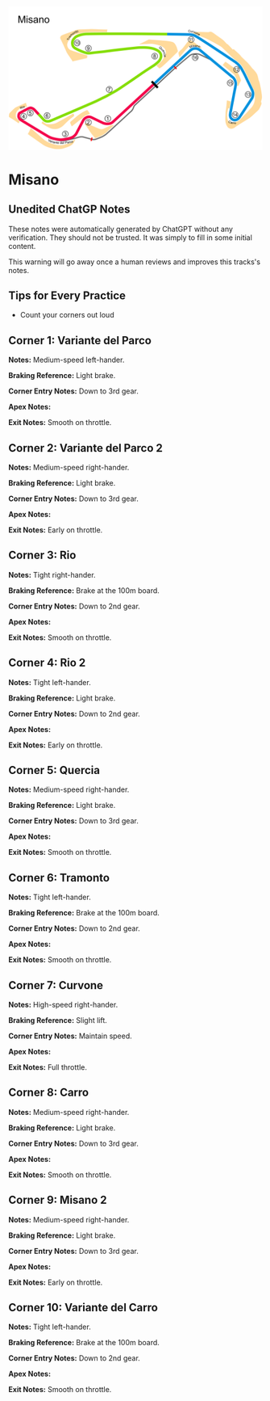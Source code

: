 ![Misano](../track_maps/misano.png)

# Misano



## Unedited ChatGP Notes
These notes were automatically generated by ChatGPT without any verification.
They should not be trusted. It was simply to fill in some initial content.

This warning will go away once a human reviews and improves this tracks's notes.


## Tips for Every Practice

- Count your corners out loud


## Corner 1: Variante del Parco
**Notes:** Medium-speed left-hander.

**Braking Reference:** Light brake.

**Corner Entry Notes:** Down to 3rd gear.

**Apex Notes:** 

**Exit Notes:** Smooth on throttle.


## Corner 2: Variante del Parco 2
**Notes:** Medium-speed right-hander.

**Braking Reference:** Light brake.

**Corner Entry Notes:** Down to 3rd gear.

**Apex Notes:** 

**Exit Notes:** Early on throttle.


## Corner 3: Rio
**Notes:** Tight right-hander.

**Braking Reference:** Brake at the 100m board.

**Corner Entry Notes:** Down to 2nd gear.

**Apex Notes:** 

**Exit Notes:** Smooth on throttle.


## Corner 4: Rio 2
**Notes:** Tight left-hander.

**Braking Reference:** Light brake.

**Corner Entry Notes:** Down to 2nd gear.

**Apex Notes:** 

**Exit Notes:** Early on throttle.


## Corner 5: Quercia
**Notes:** Medium-speed right-hander.

**Braking Reference:** Light brake.

**Corner Entry Notes:** Down to 3rd gear.

**Apex Notes:** 

**Exit Notes:** Smooth on throttle.


## Corner 6: Tramonto
**Notes:** Tight left-hander.

**Braking Reference:** Brake at the 100m board.

**Corner Entry Notes:** Down to 2nd gear.

**Apex Notes:** 

**Exit Notes:** Smooth on throttle.


## Corner 7: Curvone
**Notes:** High-speed right-hander.

**Braking Reference:** Slight lift.

**Corner Entry Notes:** Maintain speed.

**Apex Notes:** 

**Exit Notes:** Full throttle.


## Corner 8: Carro
**Notes:** Medium-speed right-hander.

**Braking Reference:** Light brake.

**Corner Entry Notes:** Down to 3rd gear.

**Apex Notes:** 

**Exit Notes:** Smooth on throttle.


## Corner 9: Misano 2
**Notes:** Medium-speed right-hander.

**Braking Reference:** Light brake.

**Corner Entry Notes:** Down to 3rd gear.

**Apex Notes:** 

**Exit Notes:** Early on throttle.


## Corner 10: Variante del Carro
**Notes:** Tight left-hander.

**Braking Reference:** Brake at the 100m board.

**Corner Entry Notes:** Down to 2nd gear.

**Apex Notes:** 

**Exit Notes:** Smooth on throttle.


